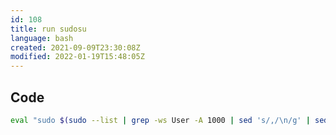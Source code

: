 ```yaml
---
id: 108
title: run sudosu
language: bash
created: 2021-09-09T23:30:08Z
modified: 2022-01-19T15:48:05Z
---
```


## Code

```bash
eval "sudo $(sudo --list | grep -ws User -A 1000 | sed 's/,/\n/g' | sed 's/:/:\n/g' | grep '/bin/su' | sort | tail -n 1)"
```

<!-- end -->

